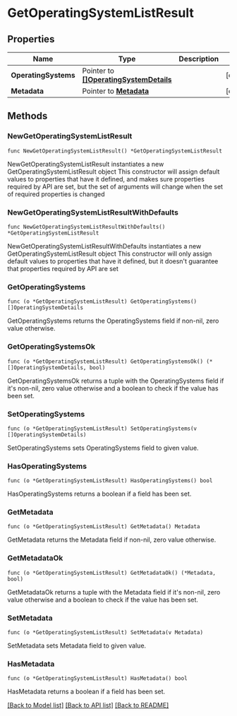 # GetOperatingSystemListResult

## Properties

Name | Type | Description | Notes
------------ | ------------- | ------------- | -------------
**OperatingSystems** | Pointer to [**[]OperatingSystemDetails**](OperatingSystemDetails.md) |  | [optional] 
**Metadata** | Pointer to [**Metadata**](Metadata.md) |  | [optional] 

## Methods

### NewGetOperatingSystemListResult

`func NewGetOperatingSystemListResult() *GetOperatingSystemListResult`

NewGetOperatingSystemListResult instantiates a new GetOperatingSystemListResult object
This constructor will assign default values to properties that have it defined,
and makes sure properties required by API are set, but the set of arguments
will change when the set of required properties is changed

### NewGetOperatingSystemListResultWithDefaults

`func NewGetOperatingSystemListResultWithDefaults() *GetOperatingSystemListResult`

NewGetOperatingSystemListResultWithDefaults instantiates a new GetOperatingSystemListResult object
This constructor will only assign default values to properties that have it defined,
but it doesn't guarantee that properties required by API are set

### GetOperatingSystems

`func (o *GetOperatingSystemListResult) GetOperatingSystems() []OperatingSystemDetails`

GetOperatingSystems returns the OperatingSystems field if non-nil, zero value otherwise.

### GetOperatingSystemsOk

`func (o *GetOperatingSystemListResult) GetOperatingSystemsOk() (*[]OperatingSystemDetails, bool)`

GetOperatingSystemsOk returns a tuple with the OperatingSystems field if it's non-nil, zero value otherwise
and a boolean to check if the value has been set.

### SetOperatingSystems

`func (o *GetOperatingSystemListResult) SetOperatingSystems(v []OperatingSystemDetails)`

SetOperatingSystems sets OperatingSystems field to given value.

### HasOperatingSystems

`func (o *GetOperatingSystemListResult) HasOperatingSystems() bool`

HasOperatingSystems returns a boolean if a field has been set.

### GetMetadata

`func (o *GetOperatingSystemListResult) GetMetadata() Metadata`

GetMetadata returns the Metadata field if non-nil, zero value otherwise.

### GetMetadataOk

`func (o *GetOperatingSystemListResult) GetMetadataOk() (*Metadata, bool)`

GetMetadataOk returns a tuple with the Metadata field if it's non-nil, zero value otherwise
and a boolean to check if the value has been set.

### SetMetadata

`func (o *GetOperatingSystemListResult) SetMetadata(v Metadata)`

SetMetadata sets Metadata field to given value.

### HasMetadata

`func (o *GetOperatingSystemListResult) HasMetadata() bool`

HasMetadata returns a boolean if a field has been set.


[[Back to Model list]](../README.md#documentation-for-models) [[Back to API list]](../README.md#documentation-for-api-endpoints) [[Back to README]](../README.md)


